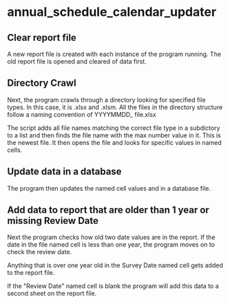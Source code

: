 # annual_schedule_calendar_updater

## Clear report file
A new report file is created with each instance of the program running.  The old report file is opened and cleared of data first.

## Directory Crawl
Next, the program crawls through a directory looking for specified file types.  In this case, it is .xlsx and .xlsm.
All the files in the directory structure follow a naming convention of YYYYMMDD_ file.xlsx

The script adds all file names matching the correct file type in a subdictory to a list and then finds the file name with the max number value in it.  This is the newest file.  It then opens the file and looks for specific values in named cells.  

## Update data in a database 
The program then updates the named cell values and in a database file. 


## Add data to report that are older than 1 year or missing Review Date
Next the program checks how old two date values are in the report.  If the date in the file named cell is less than one year, the program moves on to check the review date.

Anything that is over one year old in the Survey Date named cell gets added to the report file. 

If the "Review Date" named cell is blank the program will add this data to a second sheet on the report file.
